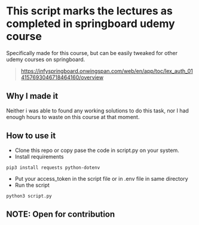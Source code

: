 # This script marks the lectures as completed in springboard udemy course

Specifically made for this course, but can be easily tweaked for other udemy courses on springboard. 
> https://infyspringboard.onwingspan.com/web/en/app/toc/lex_auth_014157693046718464160/overview

## Why I made it
Neither i was able to found any working solutions to do this task, nor I had enough hours to waste on this course at that moment.

## How to use it
- Clone this repo or copy pase the code in script.py on your system.
- Install requirements
```
pip3 install requests python-dotenv
```
- Put your access_token in the script file or in .env file in same directory
- Run the script

```
python3 script.py
```

## NOTE: Open for contribution